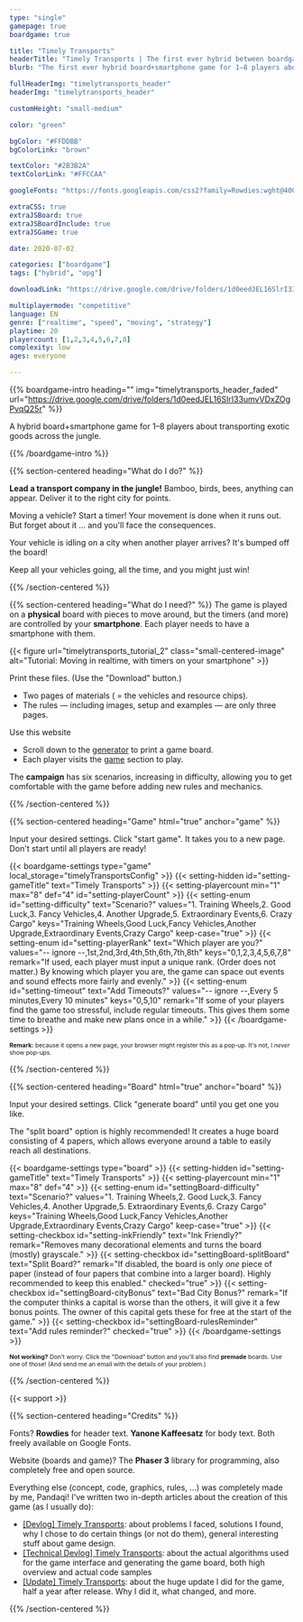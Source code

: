 ```yaml
---
type: "single"
gamepage: true
boardgame: true

title: "Timely Transports"
headerTitle: "Timely Transports | The first ever hybrid between boardgames and computer games"
blurb: "The first ever hybrid board+smartphone game for 1–8 players about transporting exotic goods across the jungle!"

fullHeaderImg: "timelytransports_header"
headerImg: "timelytransports_header"

customHeight: "small-medium"

color: "green"

bgColor: "#FFDDBB"
bgColorLink: "brown"

textColor: "#2B3B2A"
textColorLink: "#FFCCAA"

googleFonts: "https://fonts.googleapis.com/css2?family=Rowdies:wght@400;700&family=Yanone+Kaffeesatz:wght@400;700&display=swap"

extraCSS: true
extraJSBoard: true
extraJSBoardInclude: true
extraJSGame: true

date: 2020-07-02

categories: ["boardgame"]
tags: ["hybrid", "opg"]

downloadLink: "https://drive.google.com/drive/folders/1d0eedJEL16SlrI33umvVDxZOgPvqQ25r"

multiplayermode: "competitive"
language: EN
genre: ["realtime", "speed", "moving", "strategy"]
playtime: 20
playercount: [1,2,3,4,5,6,7,8]
complexity: low
ages: everyone

---
```



{{% boardgame-intro heading="" img="timelytransports_header_faded" url="https://drive.google.com/drive/folders/1d0eedJEL16SlrI33umvVDxZOgPvqQ25r" %}}

A hybrid board+smartphone game for 1&ndash;8 players about transporting exotic goods across the jungle.

{{% /boardgame-intro %}}

<!-- Introduction + explanation text -->
{{% section-centered heading="What do I do?" %}}

**Lead a transport company in the jungle!** Bamboo, birds, bees, anything can appear. Deliver it to the right city for points.

Moving a vehicle? Start a timer! Your movement is done when it runs out. But forget about it ... and you'll face the consequences.

Your vehicle is idling on a city when another player arrives? It's bumped off the board! 

Keep all your vehicles going, all the time, and you might just win!

{{% /section-centered %}}

{{% section-centered heading="What do I need?" %}}
The game is played on a **physical** board with pieces to move around, but the timers (and more) are controlled by your **smartphone**. Each player needs to have a smartphone with them.

{{< figure url="timelytransports_tutorial_2" class="small-centered-image" alt="Tutorial: Moving in realtime, with timers on your smartphone" >}}

Print these files. (Use the "Download" button.)
- Two pages of materials ( = the vehicles and resource chips).
- The rules &mdash; including images, setup and examples &mdash; are only three pages.

Use this website
- Scroll down to the [generator](#board) to print a game board.
- Each player visits the [game](#game) section to play.

The **campaign** has six scenarios, increasing in difficulty, allowing you to get comfortable with the game before adding new rules and mechanics.

{{% /section-centered %}}

{{% section-centered heading="Game" html="true" anchor="game" %}}

<p>Input your desired settings. Click "start game". It takes you to a new page. Don't start until all players are ready!</p>

  {{< boardgame-settings type="game" local_storage="timelyTransportsConfig" >}}
    {{< setting-hidden id="setting-gameTitle" text="Timely Transports" >}}
    {{< setting-playercount min="1" max="8" def="4" id="setting-playerCount" >}}
    {{< setting-enum id="setting-difficulty" text="Scenario?" values="1. Training Wheels,2. Good Luck,3. Fancy Vehicles,4. Another Upgrade,5. Extraordinary Events,6. Crazy Cargo" keys="Training Wheels,Good Luck,Fancy Vehicles,Another Upgrade,Extraordinary Events,Crazy Cargo" keep-case="true" >}}
    {{< setting-enum id="setting-playerRank" text="Which player are you?" values="-- ignore --,1st,2nd,3rd,4th,5th,6th,7th,8th" keys="0,1,2,3,4,5,6,7,8" remark="If used, each player must input a unique rank. (Order does not matter.) By knowing which player you are, the game can space out events and sound effects more fairly and evenly." >}}
    {{< setting-enum id="setting-timeout" text="Add Timeouts?" values="-- ignore --,Every 5 minutes,Every 10 minutes" keys="0,5,10" remark="If some of your players find the game too stressful, include regular timeouts. This gives them some time to breathe and make new plans once in a while." >}}
  {{< /boardgame-settings >}}

<p style="font-size: 0.75em;"><strong>Remark:</strong> because it opens a new page, your browser might register this as a pop-up. It's not, I <em>never</em> show pop-ups.</p>

{{% /section-centered %}}

{{% section-centered heading="Board" html="true" anchor="board" %}}
  
  <p>Input your desired settings. Click "generate board" until you get one you like.</p>
  <p>The "split board" option is highly recommended! It creates a huge board consisting of 4 papers, which allows everyone around a table to easily reach all destinations.</p>

  {{< boardgame-settings type="board" >}}
    {{< setting-hidden id="setting-gameTitle" text="Timely Transports" >}}
    {{< setting-playercount min="1" max="8" def="4" >}}
    {{< setting-enum id="settingBoard-difficulty" text="Scenario?" values="1. Training Wheels,2. Good Luck,3. Fancy Vehicles,4. Another Upgrade,5. Extraordinary Events,6. Crazy Cargo" keys="Training Wheels,Good Luck,Fancy Vehicles,Another Upgrade,Extraordinary Events,Crazy Cargo" keep-case="true" >}}
    {{< setting-checkbox id="setting-inkFriendly" text="Ink Friendly?" remark="Removes many decorational elements and turns the board (mostly) grayscale." >}}
    {{< setting-checkbox id="settingBoard-splitBoard" text="Split Board?" remark="If disabled, the board is only <em>one</em> piece of paper (instead of four papers that combine into a larger board). Highly recommended to keep this enabled." checked="true" >}}
    {{< setting-checkbox id="settingBoard-cityBonus" text="Bad City Bonus?" remark="If the computer thinks a capital is worse than the others, it will give it a few bonus points. The owner of this capital gets these for free at the start of the game." >}}
    {{< setting-checkbox id="settingBoard-rulesReminder" text="Add rules reminder?" checked="true" >}}
  {{< /boardgame-settings >}}

  <p style="font-size: 0.75em;"><strong>Not working?</strong> Don't worry. Click the "Download" button and you'll also find <strong>premade</strong> boards. Use one of those! (And send me an email with the details of your problem.)</p>

{{% /section-centered %}}

{{< support >}}

{{% section-centered heading="Credits" %}}
          
Fonts? **Rowdies** for header text. **Yanone Kaffeesatz** for body text. Both freely available on Google Fonts.

Website (boards and game)? The **Phaser 3** library for programming, also completely free and open source.

Everything else (concept, code, graphics, rules, ...) was completely made by me, Pandaqi! I've written two in-depth articles about the creation of this game (as I usually do):
- [[Devlog] Timely Transports](/blog/boardgames/timely-transports/devlog-timely-transports): about problems I faced, solutions I found, why I chose to do certain things (or not do them), general interesting stuff about game design.
- [[Technical Devlog] Timely Transports](/blog/boardgames/timely-transports/tech-devlog-timely-transports): about the actual algorithms used for the game interface and generating the game board, both high overview and actual code samples
- [[Update] Timely Transports](/blog/boardgames/timely-transports/update-timely-transports): about the huge update I did for the game, half a year after release. Why I did it, what changed, and more.

{{% /section-centered %}}